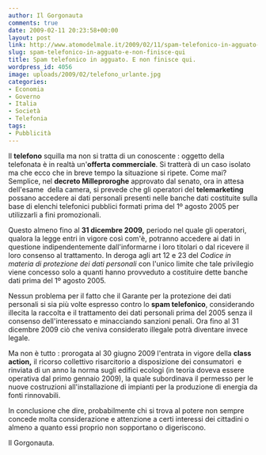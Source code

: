 ```yaml
---
author: Il Gorgonauta
comments: true
date: 2009-02-11 20:23:58+00:00
layout: post
link: http://www.atomodelmale.it/2009/02/11/spam-telefonico-in-agguato-e-non-finisce-qui/
slug: spam-telefonico-in-agguato-e-non-finisce-qui
title: Spam telefonico in agguato. E non finisce qui.
wordpress_id: 4056
image: uploads/2009/02/telefono_urlante.jpg
categories:
- Economia
- Governo
- Italia
- Società
- Telefonia
tags:
- Pubblicità
---
```


Il **telefono** squilla ma non si tratta di un conoscente : oggetto della telefonata è in realtà un'**offerta commerciale**. Si tratterà di un caso isolato ma che ecco che in breve tempo la situazione si ripete. Come mai? Semplice, nel **decreto Milleproroghe** approvato dal senato, ora in attesa dell'esame  della camera, si prevede che gli operatori del **telemarketing** possano accedere ai dati personali presenti nelle banche dati costituite sulla base di elenchi telefonici pubblici formati prima del 1º agosto 2005 per utilizzarli a fini promozionali.

Questo almeno fino al **31 dicembre 2009,** periodo nel quale gli operatori, qualora la legge entri in vigore così com'è, potranno accedere ai dati in questione indipendentemente dall'informarne i loro titolari o dal ricevere il loro consenso al trattamento. In deroga agli art 12 e 23 del _Codice in materia di protezione dei dati personali_ con l'unico limite che tale privilegio viene concesso solo a quanti hanno provveduto a costituire dette banche dati prima del 1º agosto 2005.

Nessun problema per il fatto che il Garante  per la protezione dei dati personali si sia più volte espresso contro lo **spam telefonico**, considerando illecita la raccolta e il trattamento dei dati personali prima del 2005 senza il consenso dell'interessato e minacciando sanzioni penali. Ora fino al 31 dicembre 2009 ciò che veniva considerato illegale potrà diventare invece legale.

Ma non è tutto : prorogata al 30 giugno 2009 l'entrata in vigore della **class action,** il ricorso collettivo risarcitorio a disposizione dei consumatori  e rinviata di un anno la norma sugli edifici ecologi (in teoria doveva essere operativa dal primo gennaio 2009), la quale subordinava il permesso per le  nuove costruzioni all'installazione di impianti per la produzione di energia da fonti rinnovabili.

In conclusione che dire, probabilmente chi si trova al potere non sempre concede molta considerazione e attenzione a certi interessi dei cittadini o almeno a quanto essi proprio non sopportano o digeriscono.

Il Gorgonauta.
